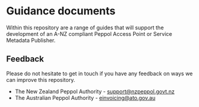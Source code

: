 # Guidance documents
Within this repository are a range of guides that will support the development of an A-NZ compliant Peppol Access Point or Service Metadata Publisher. 

## Feedback
Please do not hesitate to get in touch if you have any feedback on ways we can improve this repository.
* The New Zealand Peppol Authority - [support@nzpeppol.govt.nz](mailto:support@nzpeppol.govt.nz)
* The Australian Peppol Authority - [einvoicing@ato.gov.au](mailto:einvoicing@ato.gov.au)
